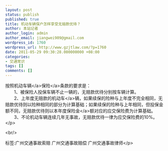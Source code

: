 ```yaml
---
layout: post
status: publish
published: true
title: 机动车辆保户怎样享受无赔款优待？
author: 本站记者
author_login: admin
author_email: jiangwei909@gmail.com
wordpress_id: 1760
wordpress_url: http://www.gzjtlaw.com/?p=1760
date: 2011-05-29 09:30:28.000000000 +08:00
categories:
- 交通常识
tags: []
comments: []
---
```

<p>按照机动<a>车辆<&#47;a><a>保险<&#47;a>条款的要求是： <br>　　1、被保险人投保车辆不止一辆的，无赔款优待分别按车辆计算。 <br>　　2、上年度无赔款的<a>机动车<&#47;a>辆，如果续保的险种与上年度不完全相同，无赔款优待则以险种相同的部分为计算基础；如果续保的险种与上年相同，但投保金额不同，无赔款优待则以本年度<a>保险金<&#47;a>额对应的应交保险费为计算基础。 <br>　　3、不论机动车辆连续几年无事故，无赔款优待一律为应交保险费的10%。 <br><&#47;p><br&#47;><p>标签:广州交通事故索赔 广州交通事故赔偿 广州交通事故律师<&#47;p>
